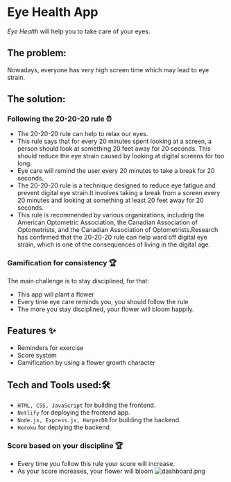 
# Eye Health App

*Eye Health* will help you to take care of your eyes.



## The problem:
Nowadays, everyone has very high screen time which may lead to eye strain.

## The solution:
### Following the 20-20-20 rule ⏰
- The 20-20-20 rule can help to relax our eyes.
- This rule says that for every 20 minutes spent looking at a screen, a person should look at something 20 feet away for 20 seconds. This should reduce the eye strain caused by looking at digital screens for too long.
- Eye care will remind the user every 20 minutes to take a break for 20 seconds.
- The 20-20-20 rule is a technique designed to reduce eye fatigue and prevent digital eye strain.It involves taking a break from a screen every 20 minutes and looking at something at least 20 feet away for 20 seconds. 
- This rule is recommended by various organizations, including the American Optometric Association, the Canadian Association of Optometrists, and the Canadian Association of Optometrists.Research has confirmed that the 20-20-20 rule can help ward off digital eye strain, which is one of the consequences of living in the digital age.
### Gamification for consistency 🏆
The main challenge is to stay disciplined, for that:
- This app will plant a flower
- Every time eye care reminds you, you should follow the rule
- The more you stay disciplined, your flower will bloom happily.

## Features ✨
- Reminders for exercise
- Score system
- Gamification by using a flower growth character


## Tech and Tools used:🛠
- ```HTML, CSS, JavaScript``` for building the frontend.
- ```Netlify``` for deploying the frontend app.
- ```Node.js, Express.js, HarperDB``` for building the backend.
- ```Heroku``` for deplying the backend



### Score based on your discipline 🏆
- Every time you follow this rule your score will increase.
- As your score increases, your flower will bloom
![dashboard.png](./assets/eyecareflower.gif)





